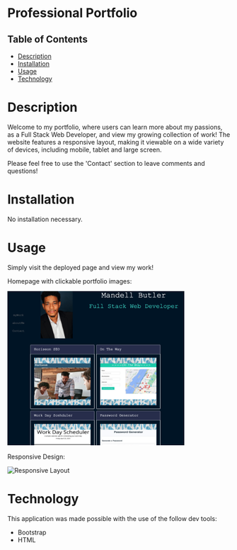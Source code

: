 # Professional Portfolio

## Table of Contents
- [Description](#description)
- [Installation](#installation)
- [Usage](#usage)
- [Technology](#technology)


# Description
Welcome to my portfolio, where users can learn more about my passions, as a Full Stack Web Developer, and view my growing collection of work! The website features a responsive layout, making it viewable on a wide variety of devices, including mobile, tablet and large screen. 

Please feel free to use the 'Contact' section to leave comments and questions!


# Installation
No installation necessary.




# Usage
Simply visit the deployed page and view my work!


Homepage with clickable portfolio images:

<img src="/assets/images/homepage.png" width="400">


Responsive Design:

![Responsive Layout](./assets/gifs/demo.gif)






# Technology
This application was made possible with the use of the follow dev tools:
* Bootstrap
* HTML
